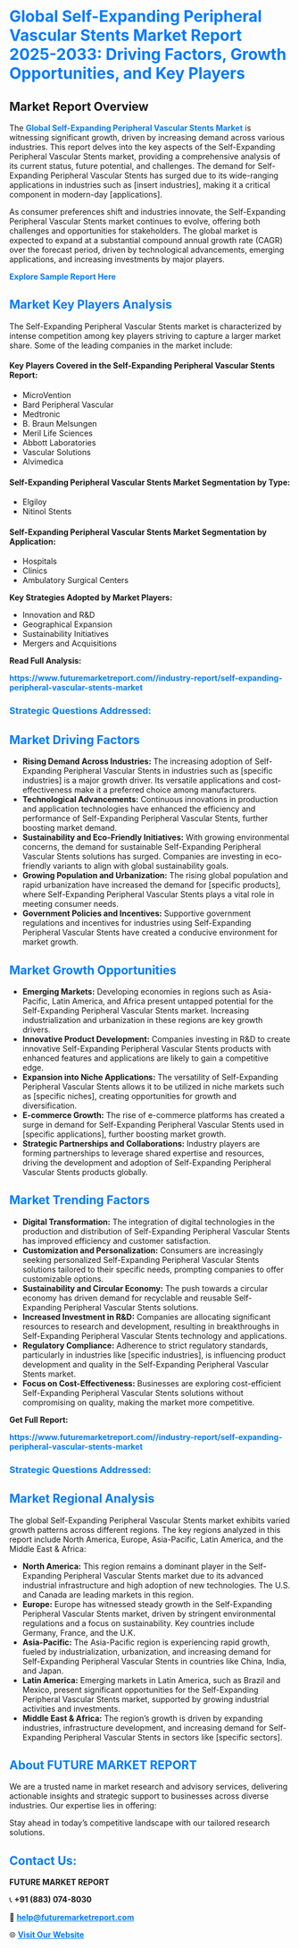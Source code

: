 <h1 style="color: #007BFF;">Global Self-Expanding Peripheral Vascular Stents Market Report 2025-2033: Driving Factors, Growth Opportunities, and Key Players</h1>

<section id="overview">
<h2>Market Report Overview</h2>
<p>The <a href="https://www.futuremarketreport.com//industry-report/self-expanding-peripheral-vascular-stents-market" style="color: #007BFF; text-decoration: none;"><strong>Global Self-Expanding Peripheral Vascular Stents Market</strong></a> is witnessing significant growth, driven by increasing demand across various industries. This report delves into the key aspects of the Self-Expanding Peripheral Vascular Stents market, providing a comprehensive analysis of its current status, future potential, and challenges. The demand for Self-Expanding Peripheral Vascular Stents has surged due to its wide-ranging applications in industries such as [insert industries], making it a critical component in modern-day [applications].</p>
<p>As consumer preferences shift and industries innovate, the Self-Expanding Peripheral Vascular Stents market continues to evolve, offering both challenges and opportunities for stakeholders. The global market is expected to expand at a substantial compound annual growth rate (CAGR) over the forecast period, driven by technological advancements, emerging applications, and increasing investments by major players.</p>
</section>

<section id="overview">
<p><a href="https://www.futuremarketreport.com//request-sample/reportId=77297" style="color: #007BFF; text-decoration: none;"><strong>Explore Sample Report Here</strong></a></p>
</section>

<section id="key-players">
<h2 style="color: #007BFF;">Market Key Players Analysis</h2>
<p>The Self-Expanding Peripheral Vascular Stents market is characterized by intense competition among key players striving to capture a larger market share. Some of the leading companies in the market include:</p>
<h4>Key Players Covered in the Self-Expanding Peripheral Vascular Stents Report:</h4>
<ul><li>MicroVention</li><li>Bard Peripheral Vascular</li><li>Medtronic</li><li>B. Braun Melsungen</li><li>Meril Life Sciences</li><li>Abbott Laboratories</li><li>Vascular Solutions</li><li>Alvimedica</li></ul>
<h4>Self-Expanding Peripheral Vascular Stents Market Segmentation by Type:</h4>
<ul><li>Elgiloy</li><li>Nitinol Stents</li></ul>

<h4>Self-Expanding Peripheral Vascular Stents Market Segmentation by Application:</h4>
<ul><li>Hospitals</li><li>Clinics</li><li>Ambulatory Surgical Centers</li></ul>
<p><strong>Key Strategies Adopted by Market Players:</strong></p>
<ul>
<li>Innovation and R&D</li>
<li>Geographical Expansion</li>
<li>Sustainability Initiatives</li>
<li>Mergers and Acquisitions</li>
</ul>
</section>

<section>
<p><strong>Read Full Analysis: </strong></p><a href="https://www.futuremarketreport.com//industry-report/self-expanding-peripheral-vascular-stents-market" style="color: #007BFF; text-decoration: none;"><strong>https://www.futuremarketreport.com//industry-report/self-expanding-peripheral-vascular-stents-market</strong></a>
<h3 style="color: #007BFF;">Strategic Questions Addressed:</h3>
</section>

<section id="driving-factors">
<h2 style="color: #007BFF;">Market Driving Factors</h2>
<ul>
<li><strong>Rising Demand Across Industries:</strong> The increasing adoption of Self-Expanding Peripheral Vascular Stents in industries such as [specific industries] is a major growth driver. Its versatile applications and cost-effectiveness make it a preferred choice among manufacturers.</li>
<li><strong>Technological Advancements:</strong> Continuous innovations in production and application technologies have enhanced the efficiency and performance of Self-Expanding Peripheral Vascular Stents, further boosting market demand.</li>
<li><strong>Sustainability and Eco-Friendly Initiatives:</strong> With growing environmental concerns, the demand for sustainable Self-Expanding Peripheral Vascular Stents solutions has surged. Companies are investing in eco-friendly variants to align with global sustainability goals.</li>
<li><strong>Growing Population and Urbanization:</strong> The rising global population and rapid urbanization have increased the demand for [specific products], where Self-Expanding Peripheral Vascular Stents plays a vital role in meeting consumer needs.</li>
<li><strong>Government Policies and Incentives:</strong> Supportive government regulations and incentives for industries using Self-Expanding Peripheral Vascular Stents have created a conducive environment for market growth.</li>
</ul>
</section>

<section id="growth-opportunities">
<h2 style="color: #007BFF;">Market Growth Opportunities</h2>
<ul>
<li><strong>Emerging Markets:</strong> Developing economies in regions such as Asia-Pacific, Latin America, and Africa present untapped potential for the Self-Expanding Peripheral Vascular Stents market. Increasing industrialization and urbanization in these regions are key growth drivers.</li>
<li><strong>Innovative Product Development:</strong> Companies investing in R&D to create innovative Self-Expanding Peripheral Vascular Stents products with enhanced features and applications are likely to gain a competitive edge.</li>
<li><strong>Expansion into Niche Applications:</strong> The versatility of Self-Expanding Peripheral Vascular Stents allows it to be utilized in niche markets such as [specific niches], creating opportunities for growth and diversification.</li>
<li><strong>E-commerce Growth:</strong> The rise of e-commerce platforms has created a surge in demand for Self-Expanding Peripheral Vascular Stents used in [specific applications], further boosting market growth.</li>
<li><strong>Strategic Partnerships and Collaborations:</strong> Industry players are forming partnerships to leverage shared expertise and resources, driving the development and adoption of Self-Expanding Peripheral Vascular Stents products globally.</li>
</ul>
</section>

<section id="trending-factors">
<h2 style="color: #007BFF;">Market Trending Factors</h2>
<ul>
<li><strong>Digital Transformation:</strong> The integration of digital technologies in the production and distribution of Self-Expanding Peripheral Vascular Stents has improved efficiency and customer satisfaction.</li>
<li><strong>Customization and Personalization:</strong> Consumers are increasingly seeking personalized Self-Expanding Peripheral Vascular Stents solutions tailored to their specific needs, prompting companies to offer customizable options.</li>
<li><strong>Sustainability and Circular Economy:</strong> The push towards a circular economy has driven demand for recyclable and reusable Self-Expanding Peripheral Vascular Stents solutions.</li>
<li><strong>Increased Investment in R&D:</strong> Companies are allocating significant resources to research and development, resulting in breakthroughs in Self-Expanding Peripheral Vascular Stents technology and applications.</li>
<li><strong>Regulatory Compliance:</strong> Adherence to strict regulatory standards, particularly in industries like [specific industries], is influencing product development and quality in the Self-Expanding Peripheral Vascular Stents market.</li>
<li><strong>Focus on Cost-Effectiveness:</strong> Businesses are exploring cost-efficient Self-Expanding Peripheral Vascular Stents solutions without compromising on quality, making the market more competitive.</li>
</ul>
</section>

<section>
<p><strong>Get Full Report: </strong></p><a href="https://www.futuremarketreport.com//industry-report/self-expanding-peripheral-vascular-stents-market" style="color: #007BFF; text-decoration: none;"><strong>https://www.futuremarketreport.com//industry-report/self-expanding-peripheral-vascular-stents-market</strong></a>
<h3 style="color: #007BFF;">Strategic Questions Addressed:</h3>
</section>


<section id="regional-analysis">
<h2 style="color: #007BFF;">Market Regional Analysis</h2>
<p>The global Self-Expanding Peripheral Vascular Stents market exhibits varied growth patterns across different regions. The key regions analyzed in this report include North America, Europe, Asia-Pacific, Latin America, and the Middle East & Africa:</p>
<ul>
<li><strong>North America:</strong> This region remains a dominant player in the Self-Expanding Peripheral Vascular Stents market due to its advanced industrial infrastructure and high adoption of new technologies. The U.S. and Canada are leading markets in this region.</li>
<li><strong>Europe:</strong> Europe has witnessed steady growth in the Self-Expanding Peripheral Vascular Stents market, driven by stringent environmental regulations and a focus on sustainability. Key countries include Germany, France, and the U.K.</li>
<li><strong>Asia-Pacific:</strong> The Asia-Pacific region is experiencing rapid growth, fueled by industrialization, urbanization, and increasing demand for Self-Expanding Peripheral Vascular Stents in countries like China, India, and Japan.</li>
<li><strong>Latin America:</strong> Emerging markets in Latin America, such as Brazil and Mexico, present significant opportunities for the Self-Expanding Peripheral Vascular Stents market, supported by growing industrial activities and investments.</li>
<li><strong>Middle East & Africa:</strong> The region’s growth is driven by expanding industries, infrastructure development, and increasing demand for Self-Expanding Peripheral Vascular Stents in sectors like [specific sectors].</li>
</ul>
</section>

<footer>
<h2 style="color: #007BFF;">About FUTURE MARKET REPORT</h2>
<p>We are a trusted name in market research and advisory services, delivering actionable insights and strategic support to businesses across diverse industries. Our expertise lies in offering:</p>

<p>Stay ahead in today’s competitive landscape with our tailored research solutions.</p>

<h2 style="color: #007BFF;">Contact Us:</h2>
<p><strong>FUTURE MARKET REPORT</strong></p>
<p>📞 <strong>+91 (883) 074-8030</strong></p>
<p>📧 <strong><a href="mailto:help@futuremarketreport.com" style="color: #007BFF;">help@futuremarketreport.com</a></strong></p>
<p>🌐 <strong><a href="https://www.futuremarketreport.com/" style="color: #007BFF;">Visit Our Website</a></strong></p>
</footer>